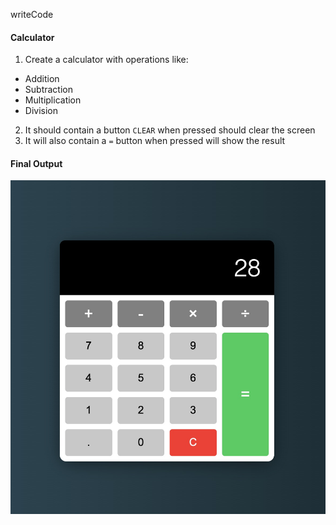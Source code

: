 writeCode

#### Calculator

1. Create a calculator with operations like:

- Addition
- Subtraction
- Multiplication
- Division

2. It should contain a button `CLEAR` when pressed should clear the screen
3. It will also contain a `=` button when pressed will show the result

#### Final Output

![Flip Box](./assets/calc.jpg)
